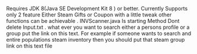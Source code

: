 Requires JDK 8(Java SE Development Kit 8 ) or better. Currently Supports only 2 feature Either Steam Gifts or Coupon with a little tweak other functions can be achievable . INVScanner.java Is starting Method Dont delete Input.txt . what ever you want to search either a persons profile or a group put the link on this text. For example if someone wants to search and entire populations steam inventory then you should put that steam group link on this text file
